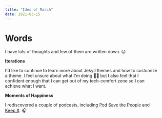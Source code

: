 ```yaml
---
title: "Ides of March"
date: 2021-03-15
---
```

# Words 

I have lots of thoughts and few of them are written down. 😉

**Iterations**

I'd like to continue to learn more about Jekyll themes and how to customize a theme. I feel unsure about what I'm doing 🤷‍♀️ but I also feel that I confident enough that I can get out of my tech-comfort zone so I can achieve what I want. 

**Moments of Happiness**

I rediscovered a couple of podcasts, including [Pod Save the People](https://crooked.com/podcast-series/pod-save-the-people/) and [Keep It](https://crooked.com/podcast-series/keep-it/). 🎧

